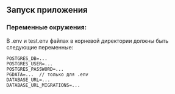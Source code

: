 ## Запуск приложения

### Переменные окружения:
В .env и test.env файлах в корневой директории должны быть следующие переменные:
```
POSTGRES_DB=...
POSTGRES_USER=...
POSTGRES_PASSWORD=...
PGDATA=...  // только для .env
DATABASE_URL=...
DATABASE_URL_MIGRATIONS=...
```
